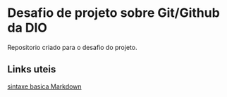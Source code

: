 # Desafio de projeto sobre Git/Github da DIO
Repositorio criado para o desafio do projeto.

## Links uteis

[sintaxe basica Markdown](https://www.markdownguide.org/)
